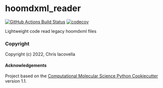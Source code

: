hoomdxml_reader
==============================
[//]: # (Badges)
[![GitHub Actions Build Status](https://github.com/REPLACE_WITH_OWNER_ACCOUNT/hoomdxml_reader/workflows/CI/badge.svg)](https://github.com/REPLACE_WITH_OWNER_ACCOUNT/hoomdxml_reader/actions?query=workflow%3ACI)
[![codecov](https://codecov.io/gh/REPLACE_WITH_OWNER_ACCOUNT/hoomdxml_reader/branch/main/graph/badge.svg)](https://codecov.io/gh/REPLACE_WITH_OWNER_ACCOUNT/hoomdxml_reader/branch/main)


Lightweight code read legacy hoomdxml files

### Copyright

Copyright (c) 2022, Chris Iacovella


#### Acknowledgements
 
Project based on the 
[Computational Molecular Science Python Cookiecutter](https://github.com/molssi/cookiecutter-cms) version 1.1.
